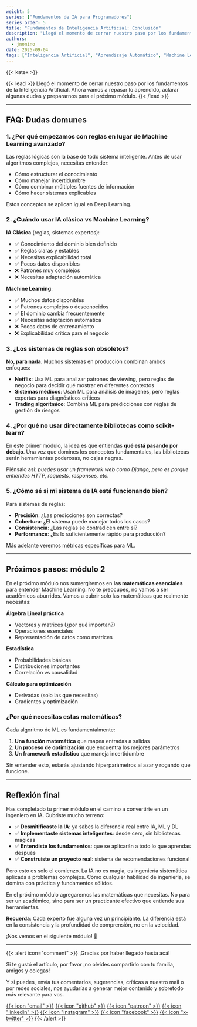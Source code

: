 ```yaml
---
weight: 5
series: ["Fundamentos de IA para Programadores"]
series_order: 5
title: "Fundamentos de Inteligencia Artificial: Conclusión"
description: "Llegó el momento de cerrar nuestro paso por los fundamentos de la Inteligencia Artificial. Ahora vamos a repasar lo aprendido, aclarar algunas dudas y prepararnos para el próximo módulo."
authors:
  - jnonino
date: 2025-09-04
tags: ["Inteligencia Artificial", "Aprendizaje Automático", "Machine Learning"]
---
```

{{< katex >}}

{{< lead >}}
Llegó el momento de cerrar nuestro paso por los fundamentos de la Inteligencia Artificial. Ahora vamos a repasar lo aprendido, aclarar algunas dudas y prepararnos para el próximo módulo.
{{< /lead >}}

---

## FAQ: Dudas domunes

### 1. ¿Por qué empezamos con reglas en lugar de Machine Learning avanzado?

Las reglas lógicas son la base de todo sistema inteligente. Antes de usar algoritmos complejos, necesitas entender:
- Cómo estructurar el conocimiento
- Cómo manejar incertidumbre
- Cómo combinar múltiples fuentes de información
- Cómo hacer sistemas explicables

Estos conceptos se aplican igual en Deep Learning.

### 2. ¿Cuándo usar IA clásica vs Machine Learning?

**IA Clásica** (reglas, sistemas expertos):
- ✅ Conocimiento del dominio bien definido
- ✅ Reglas claras y estables
- ✅ Necesitas explicabilidad total
- ✅ Pocos datos disponibles
- ❌ Patrones muy complejos
- ❌ Necesitas adaptación automática

**Machine Learning**:
- ✅ Muchos datos disponibles
- ✅ Patrones complejos o desconocidos
- ✅ El dominio cambia frecuentemente
- ✅ Necesitas adaptación automática
- ❌ Pocos datos de entrenamiento
- ❌ Explicabilidad crítica para el negocio

### 3. ¿Los sistemas de reglas son obsoletos?

**No, para nada**. Muchos sistemas en producción combinan ambos enfoques:
- **Netflix**: Usa ML para analizar patrones de viewing, pero reglas de negocio para decidir qué mostrar en diferentes contextos
- **Sistemas médicos**: Usan ML para análisis de imágenes, pero reglas expertas para diagnósticos críticos
- **Trading algorítmico**: Combina ML para predicciones con reglas de gestión de riesgos

### 4. ¿Por qué no usar directamente bibliotecas como scikit-learn?

En este primer módulo, la idea es que entiendas **qué está pasando por debajo**. Una vez que domines los conceptos fundamentales, las bibliotecas serán herramientas poderosas, no cajas negras.

Piénsalo así: *puedes usar un framework web como Django, pero es porque entiendes HTTP, requests, responses, etc*.

### 5. ¿Cómo sé si mi sistema de IA está funcionando bien?

Para sistemas de reglas:
- **Precisión**: ¿Las predicciones son correctas?
- **Cobertura**: ¿El sistema puede manejar todos los casos?
- **Consistencia**: ¿Las reglas se contradicen entre sí?
- **Performance**: ¿Es lo suficientemente rápido para producción?

Más adelante veremos métricas específicas para ML.

---

## Próximos pasos: módulo 2

En el próximo módulo nos sumergiremos en **las matemáticas esenciales** para entender Machine Learning. No te preocupes, no vamos a ser académicos aburridos. Vamos a cubrir solo las matemáticas que realmente necesitas:

**Álgebra Lineal práctica**
- Vectores y matrices (¿por qué importan?)
- Operaciones esenciales
- Representación de datos como matrices

**Estadística**
- Probabilidades básicas
- Distribuciones importantes
- Correlación vs causalidad

**Cálculo para optimización**
- Derivadas (solo las que necesitas)
- Gradientes y optimización

### ¿Por qué necesitas estas matemáticas?

Cada algoritmo de ML es fundamentalmente:
1. **Una función matemática** que mapea entradas a salidas
2. **Un proceso de optimización** que encuentra los mejores parámetros
3. **Un framework estadístico** que maneja incertidumbre

Sin entender esto, estarás ajustando hiperparámetros al azar y rogando que funcione.

---

## Reflexión final

Has completado tu primer módulo en el camino a convertirte en un ingeniero en IA. Cubriste mucho terreno:

- ✅ **Desmitificaste la IA**: ya sabes la diferencia real entre IA, ML y DL
- ✅ **Implementaste sistemas inteligentes**: desde cero, sin bibliotecas mágicas
- ✅ **Entendiste los fundamentos**: que se aplicarán a todo lo que aprendas después
- ✅ **Construiste un proyecto real**: sistema de recomendaciones funcional

Pero esto es solo el comienzo. La IA no es magia, es ingeniería sistemática aplicada a problemas complejos. Como cualquier habilidad de ingeniería, se domina con práctica y fundamentos sólidos.

En el próximo módulo agregaremos las matemáticas que necesitas. No para ser un académico, sino para ser un practicante efectivo que entiende sus herramientas.

**Recuerda**: Cada experto fue alguna vez un principiante. La diferencia está en la consistencia y la profundidad de comprensión, no en la velocidad.

¡Nos vemos en el siguiente módulo! 🚀

---

{{< alert icon="comment" >}}
¡Gracias por haber llegado hasta acá!

Si te gustó el artículo, por favor ¡no olvides compartirlo con tu familia, amigos y colegas!

Y si puedes, envía tus comentarios, sugerencias, críticas a nuestro mail o por redes sociales, nos ayudarías a generar mejor contenido y sobretodo más relevante para vos.

[{{< icon "email" >}}](mailto:learn.software.eng@gmail.com)
[{{< icon "github" >}}](https://github.com/learn-software-engineering)
[{{< icon "patreon" >}}](https://patreon.com/learnsoftwareeng)
[{{< icon "linkedin" >}}](https://linkedin.com/company/learn-software)
[{{< icon "instagram" >}}](https://www.instagram.com/learnsoftwareeng)
[{{< icon "facebook" >}}](https://www.facebook.com/learn.software.eng)
[{{< icon "x-twitter" >}}](https://x.com/software45687)
{{< /alert >}}
